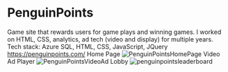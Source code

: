 # PenguinPoints
Game site that rewards users for game plays and winning games. I worked on HTML, CSS, analytics, ad tech (video and display) for multiple years. 
Tech stack: Azure SQL, HTML, CSS, JavaScript, JQuery
https://penguinpoints.com/
Home Page
![PenguinPointsHomePage](https://user-images.githubusercontent.com/25141715/115046834-eabd5080-9ea5-11eb-8023-e614dfbc8487.png)
Video Ad Player
![PenguinPointsVideoAd](https://user-images.githubusercontent.com/25141715/115626467-86e2bf80-a2cb-11eb-8d02-ac9da128fdcc.png)
Lobby
![penguinpointsleaderboard](https://user-images.githubusercontent.com/25141715/119688375-ef1a4900-be15-11eb-8da9-924cc96ee8ec.JPG)

